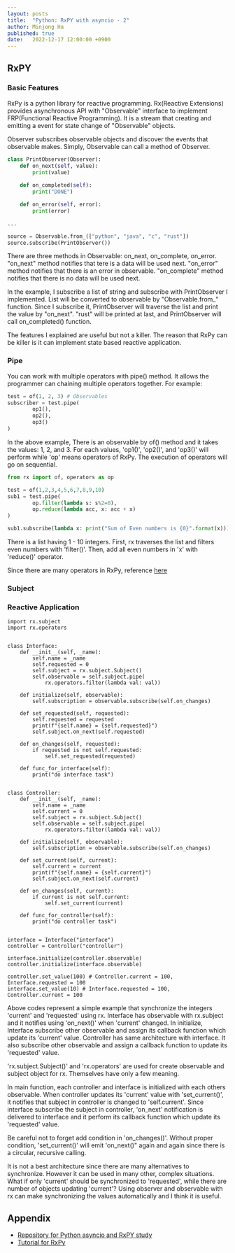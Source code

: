 ```yaml
---
layout: posts
title:  "Python: RxPY with asyncio - 2"
author: Minjong Ha
published: true
date:   2022-12-17 12:00:00 +0900
---
```


<!--- Lets study about python asyncio and rx with event_loop() --->

## RxPY

### Basic Features

RxPy is a python library for reactive programming.
Rx(Reactive Extensions) provides asynchronous API with "Observable" interface to implement FRP(Functional Reactive Programming).
It is a stream that creating and emitting a event for state change of "Observable" objects.

Observer subscribes observable objects and discover the events that observable makes.
Simply, Observable can call a method of Observer.

```python
class PrintObserver(Observer):
    def on_next(self, value):
        print(value)
    
    def on_completed(self):
        print("DONE")

    def on_error(self, error):
        print(error)

...

source = Observable.from_(["python", "java", "c", "rust"])
source.subscribe(PrintObserver())
```

There are three methods in Observable: on\_next, on\_complete, on\_error.
"on\_next" method notifies that tere is a data will be used next.
"on\_error" method notifies that there is an error in observable.
"on\_complete" method notifies that there is no data will be used next.

In the example, I subscribe a list of string and subscribe with PrintObserver I implemented.
List will be converted to observable by "Observable.from_" function.
Since I subscribe it, PrintObserver will traverse the list and print the value by "on\_next".
"rust" will be printed at last, and PrintObserver will call on\_completed() function.


The features I explained are useful but not a killer.
The reason that RxPy can be killer is it can implement state based reactive application.


### Pipe

You can work with multiple operators with pipe() method.
It allows the programmer can chaining multiple operators together.
For example:

```python
test = of(1, 2, 3) # Observables
subscriber = test.pipe(
        op1(),
        op2(),
        op3()
)
```

In the above example, There is an observable by of() method and it takes the values: 1, 2, and 3.
For each values, 'op1()', 'op2()', and 'op3()' will perform while 'op' means operators of RxPy.
The execution of operators will go on sequential.

```python
from rx import of, operators as op

test = of(1,2,3,4,5,6,7,8,9,10)
sub1 = test.pipe(
        op.filter(lambda s: s%2=0),
        op.reduce(lambda acc, x: acc + x)
)

sub1.subscribe(lambda x: print("Sum of Even numbers is {0}".format(x)))
```

There is a list having 1 - 10 integers.
First, rx traverses the list and filters even numbers with 'filter()'.
Then, add all even numbers in 'x' with 'reduce()' operator.

Since there are many operators in RxPy, reference [here](https://www.tutorialspoint.com/rxpy/rxpy_operators.htm)


### Subject


### Reactive Application

```
import rx.subject
import rx.operators


class Interface:
    def __init__(self, _name):
        self.name = _name
        self.requested = 0
        self.subject = rx.subject.Subject()
        self.observable = self.subject.pipe(
            rx.operators.filter(lambda val: val))

    def initialize(self, observable):
        self.subscription = observable.subscribe(self.on_changes)

    def set_requested(self, requested):
        self.requested = requested
        print(f"{self.name} = {self.requested}")
        self.subject.on_next(self.requested)

    def on_changes(self, requested):
        if requested is not self.requested:
            self.set_requested(requested)

    def func_for_interface(self):
        print("do interface task")


class Controller:
    def __init__(self, _name):
        self.name = _name
        self.current = 0
        self.subject = rx.subject.Subject()
        self.observable = self.subject.pipe(
            rx.operators.filter(lambda val: val))

    def initialize(self, observable):
        self.subscription = observable.subscribe(self.on_changes)

    def set_current(self, current):
        self.current = current
        print(f"{self.name} = {self.current}")
        self.subject.on_next(self.current)

    def on_changes(self, current):
        if current is not self.current:
            self.set_current(current)

    def func_for_controller(self):
        print("do controller task")


interface = Interface("interface")
controller = Controller("controller")

interface.initialize(controller.observable)
controller.initialize(interface.observable)

controller.set_value(100) # Controller.current = 100, Interface.requested = 100
interface.set_value(10) # Interface.requested = 100, Controller.current = 100
```

Above codes represent a simple example that synchronize the integers 'current' and 'requested' using rx.
Interface has observable with rx.subject and it notifies using 'on\_next()' when 'current' changed.
In initialize, Interface subscribe other observable and assign its callback function which update its 'current' value.
Controller has same architecture with interface.
It also subscribe other observable and assign a callback function to update its 'requested' value.

'rx.subject.Subject()' and 'rx.operators' are used for create observable and subject object for rx.
Themselves have only a few meaning.

In main function, each controller and interface is initialized with each others observable.
When controller updates its 'current' value with 'set\_current()', it notifies that subject in controller is changed to 'self.current'.
Since interface subscribe the subject in controller, 'on\_next' notification is delivered to interface and it perform its callback function which update its 'requested' value.

Be careful not to forget add condition in 'on\_changes()'.
Without proper condition, 'set\_current()' will emit 'on\_next()" again and again since there is a circular, recursive calling.

It is not a best architecture since there are many alternatives to synchronize. 
However it can be used in many other, complex situations.
What if only 'current' should be synchronized to 'requested', while there are number of objects updating 'current'?
Using observer and observable with rx can make synchronizing the values automatically and I think it is useful.

## Appendix

- [Repository for Python asyncio and RxPY study](https://github.com/minjong-ha/python-asyncio-study)
- [Tutorial for RxPy](https://www.tutorialspoint.com/rxpy/rxpy_operators.htm)

